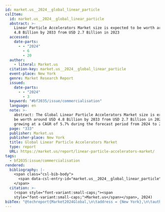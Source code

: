 ```yaml
---
id: market.us__2024__global_linear_particle
cslItem:
  id: market.us__2024__global_linear_particle
  abstract: >-
    Linear Particle Accelerators Маrkеt size is expected to be worth around USD
    4.8 Billion by 2033 from USD 2.7 Billion in 2023
  accessed:
    date-parts:
      - - "2024"
        - 6
        - 20
  author:
    - literal: Market.us
  citation-key: market.us__2024__global_linear_particle
  event-place: New York
  genre: Market Research Report
  issued:
    date-parts:
      - - "2024"
        - 3
  keyword: "#bf2035/issue/commercialisation"
  language: en
  note: >-
    abstract: The Global Linear Particle Accelerators Маrkеt size is expected to
    be worth around USD 4.8 Billion by 2033 from USD 2.7 Billion in 2023,
    growing at a CAGR of 5.7% during the forecast period from 2024 to 2033.
  page: "333"
  publisher: Market.us
  publisher-place: New York
  title: Global Linear Particle Accelerators Market
  type: report
  URL: https://market.us/report/linear-particle-accelerators-market/
tags:
  - bf2035:issue/commercialisation
rendered:
  bibliography: |-
    <span class="csl-bib-body">
      <span data-csl-entry-id="market.us__2024__global_linear_particle" class="csl-entry"><span class='author-bib'>Market.us</span>. <span class='date-bib'>(2024)</span>. <span class='title'><i><b><span style="font-style:normal;">Global Linear Particle Accelerators Market</span></b></i></span> (S. 333) [Market Research Report]. Market.us. <span class='URL'><a href='https://market.us/report/linear-particle-accelerators-market/'>LINK</a></span></span>
    </span>
  citation: >-
    (<span style="font-variant:small-caps;"><span
    style="font-variant:small-caps;">Market.us</span></span>, 2024)
bibTex: "@techreport{Market2024Global,\n\taddress = {New York},\n\tauthor = {{Market.us}},\n\tyear = {2024},\n\tmonth = {3},\n\tnote = {abstract: The Global Linear Particle Accelerators rkt size is expected to be worth around USD 4.8 Billion by 2033 from USD 2.7 Billion in 2023, growing at a CAGR of 5.7% during the forecast period from 2024 to 2033.},\n\tpages = {333},\n\tinstitution = {Market.us},\n\ttitle = {Global {Linear} {Particle} {Accelerators} {Market}},\n\ttype = {Market {Research} {Report}},\n\turl = {https://market.us/report/linear-particle-accelerators-market/},\n}\n\n"
---
```

